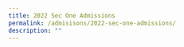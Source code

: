 ```yaml
---
title: 2022 Sec One Admissions
permalink: /admisisons/2022-sec-one-admissions/
description: ""
---
```

